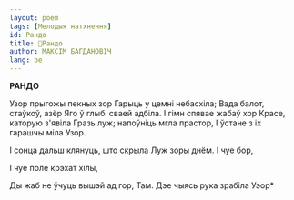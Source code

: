 ```yaml
---
layout: poem
tags: [Мелодыя натхнення]
id: Рандо
title: 🚧Рандо
author: МАКСІМ БАГДАНОВІЧ
lang: be
---
```




**РАНДО**

Узор прыгожы пекных зор Гарыць у цемні небасхіла; Вада балот, стаўкоў, азёр Яго ў глыбі сваей адбіла. I гімн спявае жабаў хор Красе, каторую з'явіла Гразь луж; напоўніць мгла прастор, I ўстане з іх гарашчы міла Узор.

I сонца дальш клянуць, што скрыла Луж зоры днём.  I чуе бор,

I чуе поле крэхат хілы,

Ды жаб не ўчуць вышэй ад гор, Там. Дэе чыясь рука зрабіла Уэор*
